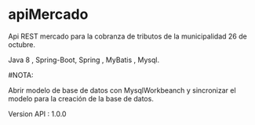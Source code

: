 # apiMercado
Api REST mercado para la cobranza de tributos de la municipalidad 26 de octubre.

Java 8 , Spring-Boot, Spring , MyBatis , Mysql.

#NOTA:

Abrir modelo de base de datos con MysqlWorkbeanch y sincronizar el modelo para la creación de la base de datos.

Version API : 1.0.0